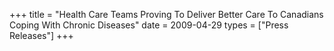 +++
title = "Health Care Teams Proving To Deliver Better Care To Canadians Coping With Chronic Diseases"
date = 2009-04-29
types = ["Press Releases"]
+++
